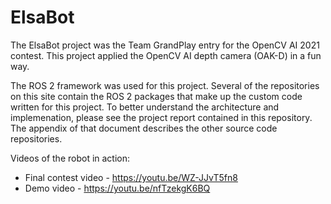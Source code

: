 # ElsaBot

The ElsaBot project was the Team GrandPlay entry for the OpenCV AI 2021 contest.  This project applied the OpenCV AI depth camera (OAK-D) in a fun way.

The ROS 2 framework was used for this project.  Several of the repositories on this site contain the ROS 2 packages that make up the custom code written for this project.  To better understand the architecture and implemenation, please see the project report contained in this repository.  The appendix of that document describes the other source code repositories.

Videos of the robot in action:
* Final contest video - https://youtu.be/WZ-JJvT5fn8
* Demo video - https://youtu.be/nfTzekgK6BQ

